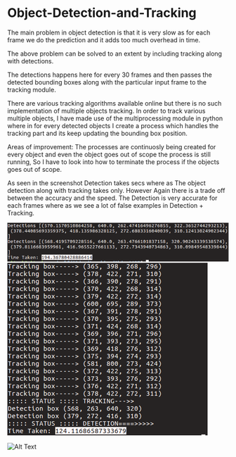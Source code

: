 # Object-Detection-and-Tracking
The main problem in object detection is that it is very slow as for each frame we do the prediction 
and it adds too much overhead in time.

The above problem can be solved to an extent by including tracking along with detections.

The detections happens here for every 30 frames and then passes the detected bounding boxes along with the particular input frame 
to the tracking module.

There are various tracking algorithms available online but there is no such implementation of multiple objects tracking. 
In order to track various multiple objects, I have made use of the multiprocessing module in python 
where in for every detected objects I create a process which handles the tracking part and its keep updating the bounding box position.

Areas of improvement:
The processes are continuosly being created for every object and even the object goes out of scope the process is still running,
So I have to look into how to terminate the process if the objects goes out of scope. 


As seen in the screenshot Detection takes secs where as The object detection along with tracking takes only.
However Again there is a trade off between the accuracy and the speed. The Detection is very accurate for each frames
where as we see a lot of false examples in Detection + Tracking.

![](Detection.png)
![](Detection+Tracking.png)

![Alt Text](https://media.giphy.com/media/vFKqnCdLPNOKc/giphy.gif)
